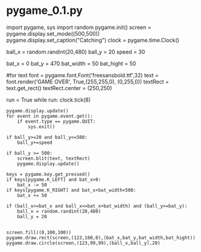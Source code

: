 # pygame_0.1.py

import pygame, sys
import random
pygame.init()
screen = pygame.display.set_mode((500,500))
pygame.display.set_caption("Catching")
clock = pygame.time.Clock()

ball_x = random.randint(20,480)
ball_y = 20
speed = 30

bat_x = 0
bat_y = 470
bat_width = 50
bat_hight = 50

#for text
font = pygame.font.Font('freesansbold.ttf',32)
text = font.render('GAME OVER', True,(255,255,0), (0,255,0))
textRect = text.get_rect()
textRect.center = (250,250)

run = True
while run:
    clock.tick(8)

    pygame.display.update()
    for event in pygame.event.get():
        if event.type == pygame.QUIT:
            sys.exit()

    if ball_y>=20 and ball_y<=500:
        ball_y+=speed

    if ball_y >= 500:
        screen.blit(text, textRect)
        pygame.display.update()

    keys = pygame.key.get_pressed()
    if keys[pygame.K_LEFT] and bat_x>0:
        bat_x -= 50
    if keys[pygame.K_RIGHT] and bat_x+bat_width<500:
        bat_x += 50

    if (ball_x>=bat_x and ball_x<=bat_x+bat_width) and (ball_y>=bat_y):
        ball_x = random.randint(20,480)
        ball_y = 20


    screen.fill((0,100,100))
    pygame.draw.rect(screen,(123,180,0),(bat_x,bat_y,bat_width,bat_hight))
    pygame.draw.circle(screen,(123,99,99),(ball_x,ball_y),20)

